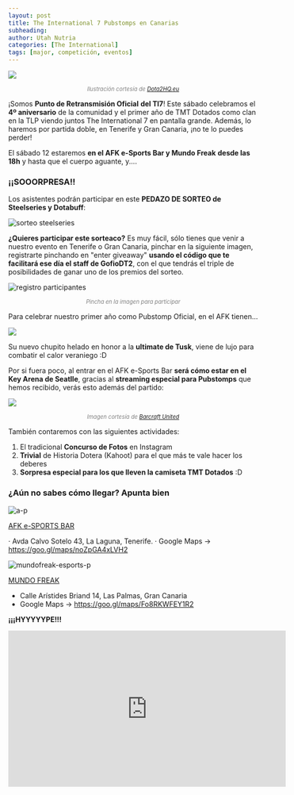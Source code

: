 ```yaml
---
layout: post
title: The International 7 Pubstomps en Canarias
subheading: 
author: Utah Nutria
categories: [The International]
tags: [major, competición, eventos]
---
```

![](/assets/images/2017/08/cartel-ti7-pubstomp-1.jpg)

<p style="color:gray; font-size:80%;" align="center"><i>Ilustración cortesía de <a href="http://dota2hq.eu/aegis-of-the-international-2017/">Dota2HQ.eu</a></i></p>

¡Somos **Punto de Retransmisión Oficial** **del TI7**! Este sábado celebramos el **4º aniversario** de la comunidad y el primer año de TMT Dotados como clan en la TLP viendo juntos The International 7 en pantalla grande. Además, lo haremos por partida doble, en Tenerife y Gran Canaria, ¡no te lo puedes perder!

El sábado 12 estaremos **en el AFK e-Sports Bar y Mundo Freak** **desde las 18h** y hasta que el cuerpo aguante, y....

### ¡¡SOOORPRESA!!

Los asistentes podrán participar en este **PEDAZO DE SORTEO de Steelseries y Dotabuff**:

![sorteo steelseries](/assets/images/2017/08/sorteo-steelseries.jpg)

**¿Quieres participar este sorteaco?** Es muy fácil, sólo tienes que venir a nuestro evento en Tenerife o Gran Canaria, pinchar en la siguiente imagen, registrarte pinchando en "enter giveaway" **usando el código que te facilitará ese día el staff de GofioDT2**, con el que tendrás el triple de posibilidades de ganar uno de los premios del sorteo.

![registro participantes](/assets/images/2017/08/registro-participantes.png)

<p style="color:gray; font-size:80%;" align="center"><i>Pincha en la imagen para participar</i></p>

Para celebrar nuestro primer año como Pubstomp Oficial, en el AFK tienen...

![](/assets/images/2017/08/chupito-walrus-punch-1.jpg)

Su nuevo chupito helado en honor a la **ultimate de Tusk**, viene de lujo para combatir el calor veraniego :D

Por si fuera poco, al entrar en el AFK e-Sports Bar **será cómo estar en el Key Arena de Seatlle**, gracias al **streaming especial para Pubstomps** que hemos recibido, verás esto además del partido:

![](/assets/images/2017/08/image.png)

<p style="color:gray; font-size:80%;" align="center"><i>Imagen cortesía de <a href="https://www.barcraft.com/">Barcraft United</a></i></p>

También contaremos con las siguientes actividades:

1. El tradicional **Concurso de Fotos** en Instagram
2. **Trivial** de Historia Dotera (Kahoot) para el que más te vale hacer los deberes
3. **Sorpresa especial para los que lleven la camiseta TMT Dotados** :D

### ¿Aún no sabes cómo llegar? Apunta bien

![a-p](/assets/images/2016/11/a-P.png)

[AFK e-SPORTS BAR](http://www.afkesportsbar.com/events/)

· Avda Calvo Sotelo 43, La Laguna, Tenerife.
· Google Maps → <https://goo.gl/maps/noZpGA4xLVH2>

![mundofreak-esports-p](/assets/images/2016/11/MundoFreak-eSports-P.png)

[MUNDO FREAK](http://www.mundofreak.es/)

* Calle Arístides Briand 14, Las Palmas, Gran Canaria
* Google Maps → <https://goo.gl/maps/Fo8RKWFEY1R2>

**¡¡¡HYYYYYPE!!!**

<iframe width="560" height="315" src="https://www.youtube-nocookie.com/embed/jnRJpyO8zyQ" title="YouTube video player" frameborder="0" allow="accelerometer; autoplay; clipboard-write; encrypted-media; gyroscope; picture-in-picture" allowfullscreen></iframe>
